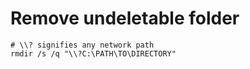 # Remove undeletable folder

```
# \\? signifies any network path
rmdir /s /q "\\?C:\PATH\TO\DIRECTORY"
```

